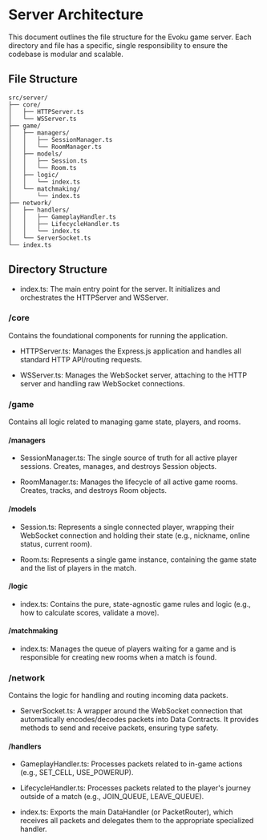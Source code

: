 # Server Architecture

This document outlines the file structure for the Evoku game server. Each directory and file has a specific, single responsibility to ensure the codebase is modular and scalable.

## File Structure

```
src/server/
├── core/
│   ├── HTTPServer.ts
│   └── WSServer.ts
├── game/
│   ├── managers/
│   │   ├── SessionManager.ts
│   │   └── RoomManager.ts
│   ├── models/
│   │   ├── Session.ts
│   │   └── Room.ts
│   ├── logic/
│   │   └── index.ts
│   └── matchmaking/
│       └── index.ts
├── network/
│   ├── handlers/
│   │   ├── GameplayHandler.ts
│   │   ├── LifecycleHandler.ts
│   │   └── index.ts
│   └── ServerSocket.ts
└── index.ts
```

## Directory Structure

- index.ts: The main entry point for the server. It initializes and orchestrates the HTTPServer and WSServer.

### /core

Contains the foundational components for running the application.

- HTTPServer.ts: Manages the Express.js application and handles all standard HTTP API/routing requests.

- WSServer.ts: Manages the WebSocket server, attaching to the HTTP server and handling raw WebSocket connections.

### /game

Contains all logic related to managing game state, players, and rooms.

#### /managers

- SessionManager.ts: The single source of truth for all active player sessions. Creates, manages, and destroys Session objects.

- RoomManager.ts: Manages the lifecycle of all active game rooms. Creates, tracks, and destroys Room objects.

#### /models

- Session.ts: Represents a single connected player, wrapping their WebSocket connection and holding their state (e.g., nickname, online status, current room).

- Room.ts: Represents a single game instance, containing the game state and the list of players in the match.

#### /logic

- index.ts: Contains the pure, state-agnostic game rules and logic (e.g., how to calculate scores, validate a move).

#### /matchmaking

- index.ts: Manages the queue of players waiting for a game and is responsible for creating new rooms when a match is found.

### /network

Contains the logic for handling and routing incoming data packets.

- ServerSocket.ts: A wrapper around the WebSocket connection that automatically encodes/decodes packets into Data Contracts.
It provides methods to send and receive packets, ensuring type safety.

#### /handlers

- GameplayHandler.ts: Processes packets related to in-game actions (e.g., SET_CELL, USE_POWERUP).

- LifecycleHandler.ts: Processes packets related to the player's journey outside of a match (e.g., JOIN_QUEUE, LEAVE_QUEUE).

- index.ts: Exports the main DataHandler (or PacketRouter), which receives all packets and delegates them to the appropriate specialized handler.